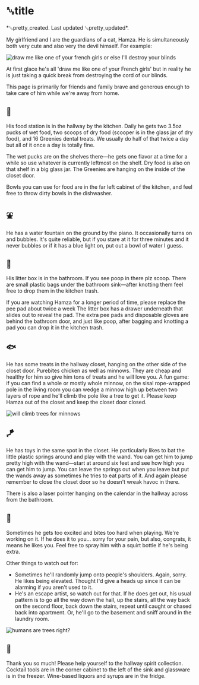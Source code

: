 # ␚title

<div id="created">*␚pretty_created. Last updated ␚pretty_updated*.</div>

<div id="content-text">

My girlfriend and I are the guardians of a cat, Hamza. He is simultaneously both very cute and also
very the devil himself. For example:

<img src="/french-girl.jpg" alt="draw me like one of your french girls or else I'll destroy your blinds"/>

At first glace he's all 'draw me like one of your French girls' but in reality he is just taking a
quick break from destroying the cord of our blinds.

This page is primarily for friends and family brave and generous enough to take care of him while
we're away from home.

## 🍖

His food station is in the hallway by the kitchen. Daily he gets two 3.5oz pucks of wet food, two
scoops of dry food (scooper is in the glass jar of dry food), and 16 Greenies dental treats. We
usually do half of that twice a day but all of it once a day is totally fine.

The wet pucks are on the shelves there—he gets one flavor at a time for a while so use whatever is
currently leftmost on the shelf. Dry food is also on that shelf in a big glass jar. The Greenies are
hanging on the inside of the closet door.

Bowls you can use for food are in the far left cabinet of the kitchen, and feel free to throw dirty
bowls in the dishwasher.

## ⛲️

He has a water fountain on the ground by the piano. It occasionally turns on and bubbles. It's quite
reliable, but if you stare at it for three minutes and it never bubbles or if it has a blue light
on, put out a bowl of water I guess.

## 💩

His litter box is in the bathroom. If you see poop in there plz scoop. There are small plastic bags
under the bathroom sink—after knotting them feel free to drop them in the kitchen trash.

If you are watching Hamza for a longer period of time, please replace the pee pad about twice a week
The litter box has a drawer underneath that slides out to reveal the pad. The extra pee pads and
disposable gloves are behind the bathroom door, and just like poop, after bagging and knotting a pad
you can drop it in the kitchen trash.

## 🐟

He has some treats in the hallway closet, hanging on the other side of the closet door. Purebites
chicken as well as minnows. They are cheap and healthy for him so give him tons of treats and he
will love you.  A fun game: if you can find a whole or mostly whole minnow, on the sisal
rope-wrapped pole in the living room you can wedge a minnow high up between two layers of rope and
he'll climb the pole like a tree to get it. Please keep Hamza out of the closet and keep the closet
door closed.

<img src="/minnows.jpg" alt="will climb trees for minnows"/>

## 🪁

He has toys in the same spot in the closet. He particularly likes to bat the little plastic springs
around and play with the wand. You can get him to jump pretty high with the wand—start at around six
feet and see how high you can get him to jump.  You can leave the springs out when you leave but put
the wands away as sometimes he tries to eat parts of it. And again please remember to close the
closet door so he doesn't wreak havoc in there.

There is also a laser pointer hanging on the calendar in the hallway across from the bathroom.

## 🦷

Sometimes he gets too excited and bites too hard when playing. We're working on it. If he does it to
you... sorry for your pain, but also, congrats, it means he likes you. Feel free to spray him with a
squirt bottle if he's being extra.

Other things to watch out for:

* Sometimes he'll randomly jump onto people's shoulders. Again, sorry. He likes being elevated.
  Thought I'd give a heads up since it can be alarming if you aren't used to it.
* He's an escape artist, so watch out for that. If he does get out, his usual pattern is to go all
  the way down the hall, up the stairs, all the way back on the second floor, back down the stairs,
  repeat until caught or chased back into apartment. Or, he'll go to the basement and sniff around
  in the laundry room.

<img src="/shouldercat.jpg" alt="humans are trees right?"/>

## 🥃

Thank you so much! Please help yourself to the hallway spirit collection. Cocktail tools are in the
corner cabinet to the left of the sink and glassware is in the freezer. Wine-based liquors and
syrups are in the fridge.

</div>
